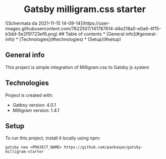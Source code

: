 <h1 align="center">
  Gatsby milligram.css starter
</h1>
![Schermata da 2021-11-15 14-09-14](https://user-images.githubusercontent.com/7622507/141787614-d4e218a0-e0a6-4f15-b3dd-5e2f5f723ef6.png)
## Table of contents
* [General info](#general-info)
* [Technologies](#technologies)
* [Setup](#setup)

## General info
This project is simple integration of Milligram.css to Gatsby js system

## Technologies
Project is created with:
* Gatbsy version: 4.0.1
* Milligram version: 1.4.1

## Setup
To run this project, install it locally using npm:

```
gatsby new <PROJECT_NAME> https://github.com/pankaspe/gatsby-milligram-starter
```
